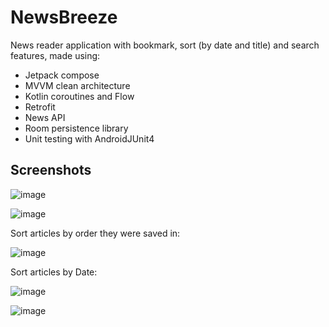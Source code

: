 
# NewsBreeze

News reader application with bookmark, sort (by date and title) and search features, made using:
* Jetpack compose
* MVVM clean architecture
* Kotlin coroutines and Flow 
* Retrofit
* News API 
* Room persistence library
* Unit testing with AndroidJUnit4



## Screenshots

![image](https://github.com/shuklansh/newsbreeze/assets/89148178/0904d367-f86c-413b-b82c-c890bed6ce97)

![image](https://github.com/shuklansh/newsbreeze/assets/89148178/653c4f70-0f34-484f-9699-6c0338c87a1a)

Sort articles by order they were saved in:

![image](https://github.com/shuklansh/newsbreeze/assets/89148178/564c18ac-cd94-4be1-a72d-48ea588f5a91)

Sort articles by Date:

![image](https://github.com/shuklansh/newsbreeze/assets/89148178/c7f45596-1776-4d22-bbe5-c010b04d58af)

![image](https://github.com/shuklansh/newsbreeze/assets/89148178/a583142f-447d-4a84-86e8-d810e630f4b5)


